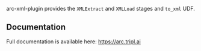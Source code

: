 arc-xml-plugin provides the `XMLExtract` and `XMLLoad` stages and `to_xml` UDF.

## Documentation

Full documentation is available here: https://arc.tripl.ai
